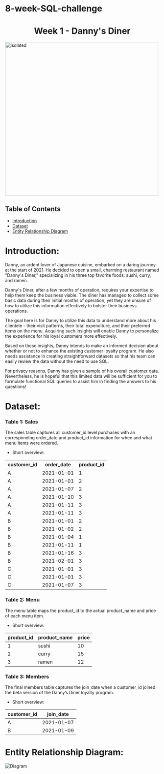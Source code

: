 # 8-week-SQL-challenge
<!-- Project Title -->
<h1 align="center"> Week 1 - Danny's Diner </h1>

<img src="logo-week1.png" alt="isolated" width="500"/> 

<!-- Table of Contents -->
## Table of Contents

- [Introduction](#introduction)
- [Dataset](#dataset)
- [Entity Relationship Diagram](#entity-relationship)

<!-- Introduction -->
# Introduction:

Danny, an ardent lover of Japanese cuisine, embarked on a daring journey at the start of 2021. He decided to open a small, charming restaurant named "Danny's Diner," specializing in his three top favorite foods: sushi, curry, and ramen.

Danny's Diner, after a few months of operation, requires your expertise to help them keep the business viable. The diner has managed to collect some basic data during their initial months of operation, yet they are unsure of how to utilize this information effectively to bolster their business operations.

The goal here is for Danny to utilize this data to understand more about his clientele - their visit patterns, their total expenditure, and their preferred items on the menu. Acquiring such insights will enable Danny to personalize the experience for his loyal customers more effectively.

Based on these insights, Danny intends to make an informed decision about whether or not to enhance the existing customer loyalty program. He also needs assistance in creating straightforward datasets so that his team can easily review the data without the need to use SQL.

For privacy reasons, Danny has given a sample of his overall customer data. Nevertheless, he is hopeful that this limited data will be sufficient for you to formulate functional SQL queries to assist him in finding the answers to his questions!

<!-- Dataset -->
# Dataset:


### Table 1: Sales

The sales table captures all customer_id level purchases with an corresponding order_date and product_id information for when and what menu items were ordered.

- Short overview: 

| customer_id | order_date | product_id |
|-------------|------------|------------|
| A           | 2021-01-01 | 1          |
| A           | 2021-01-01 | 2          |
| A           | 2021-01-07 | 2          |
| A           | 2021-01-10 | 3          |
| A           | 2021-01-11 | 3          |
| A           | 2021-01-11 | 3          |
| B           | 2021-01-01 | 2          |
| B           | 2021-01-02 | 2          |
| B           | 2021-01-04 | 1          |
| B           | 2021-01-11 | 1          |
| B           | 2021-01-16 | 3          |
| B           | 2021-02-01 | 3          |
| C           | 2021-01-01 | 3          |
| C           | 2021-01-01 | 3          |
| C           | 2021-01-07 | 3          |


### Table 2: Menu

The menu table maps the product_id to the actual product_name and price of each menu item.

- Short overview: 

| product_id | product_name | price |
|------------|--------------|-------|
| 1          | sushi        | 10    |
| 2          | curry        | 15    |
| 3          | ramen        | 12    |


### Table 3: Members

The final members table captures the join_date when a customer_id joined the beta version of the Danny’s Diner loyalty program.

- Short overview: 

| customer_id | join_date  |
|-------------|------------|
| A           | 2021-01-07 |
| B           | 2021-01-09 |

<!-- Entity Relationship Diagram -->
# Entity Relationship Diagram: 

![Diagram](data-model-week1.png "Entity Relationship Diagram")
